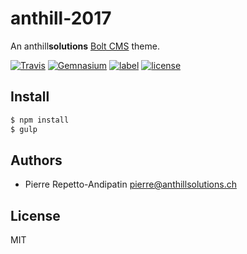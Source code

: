 anthill-2017
============

An anthill**solutions** [Bolt CMS](https://bolt.cm) theme.

[![Travis](https://img.shields.io/travis/anthillsolutions/anthill-2017.svg)]()
[![Gemnasium](https://img.shields.io/gemnasium/anthillsolutions/anthill-2017.svg)]()
[![label](https://img.shields.io/github/issues/anthillsolutions/anthill-2017.svg)]()
[![license](https://img.shields.io/github/license/anthillsolutions/anthill-2017.svg)]()

Install
-------

```bash
$ npm install
$ gulp
```

Authors
-------

- Pierre Repetto-Andipatin <pierre@anthillsolutions.ch>

License
-------

MIT
